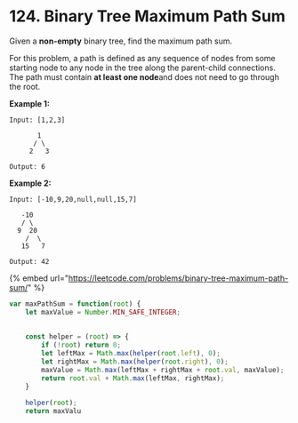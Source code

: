 # 124. Binary Tree Maximum Path Sum

Given a **non-empty** binary tree, find the maximum path sum.

For this problem, a path is defined as any sequence of nodes from some starting node to any node in the tree along the parent-child connections. The path must contain **at least one node**and does not need to go through the root.

**Example 1:**

```text
Input: [1,2,3]

       1
      / \
     2   3

Output: 6
```

**Example 2:**

```text
Input: [-10,9,20,null,null,15,7]

   -10
   / \
  9  20
    /  \
   15   7

Output: 42
```

{% embed url="https://leetcode.com/problems/binary-tree-maximum-path-sum/" %}

```javascript
var maxPathSum = function(root) {
    let maxValue = Number.MIN_SAFE_INTEGER;
    
    
    const helper = (root) => {
        if (!root) return 0;
        let leftMax = Math.max(helper(root.left), 0);
        let rightMax = Math.max(helper(root.right), 0);
        maxValue = Math.max(leftMax + rightMax + root.val, maxValue);
        return root.val + Math.max(leftMax, rightMax);
    }
    
    helper(root);
    return maxValu
```

